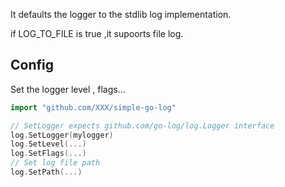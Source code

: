 It defaults the logger to the stdlib log implementation. 

if LOG_TO_FILE is true ,it supoorts file log.

## Config

Set the logger level , flags...

```go
import "github.com/XXX/simple-go-log"

// SetLogger expects github.com/go-log/log.Logger interface
log.SetLogger(mylogger)
log.SetLevel(...)
log.SetFlags(...)
// Set log file path
log.SetPath(...)
```

